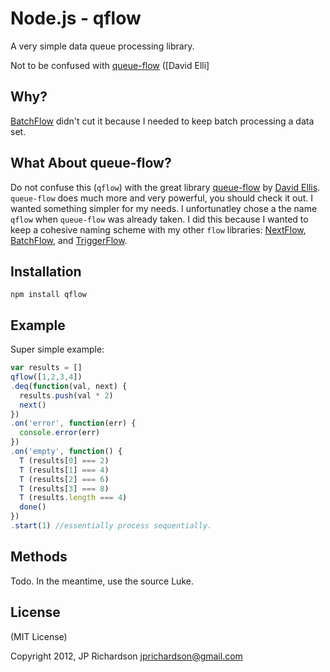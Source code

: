 Node.js - qflow
================

A very simple data queue processing library.

 Not to be confused with [queue-flow]() ([David Elli]


Why?
----

[BatchFlow](https://github.com/jprichardson/node-batchflow) didn't cut it because I needed to keep batch processing a data set.



What About queue-flow?
----------------------

Do not confuse this (`qflow`) with the great library [queue-flow](http://dfellis.github.com/queue-flow/2012/09/21/tutorial/) by [David Ellis](http://dfellis.posterous.com/). `queue-flow` does much more and very powerful, you should check it out. I wanted something simpler for my needs. I unfortunatley chose a the name `qflow` when `queue-flow` was already taken. I did this because I wanted to keep a cohesive naming scheme with my other `flow` libraries: [NextFlow](https://github.com/jprichardson/node-nextflow), [BatchFlow](https://github.com/jprichardson/node-batchflow), and [TriggerFlow](https://github.com/jprichardson/node-triggerflow).



Installation
------------

    npm install qflow



Example
------

Super simple example:


```javascript
var results = []
qflow([1,2,3,4])
.deq(function(val, next) {
  results.push(val * 2)
  next()
})
.on('error', function(err) {
  console.error(err)
})
.on('empty', function() {
  T (results[0] === 2)
  T (results[1] === 4)
  T (results[2] === 6)
  T (results[3] === 8)
  T (results.length === 4)
  done()
})
.start(1) //essentially process sequentially.
```

Methods
-------

Todo. In the meantime, use the source Luke.


License
-------

(MIT License)

Copyright 2012, JP Richardson  <jprichardson@gmail.com>


